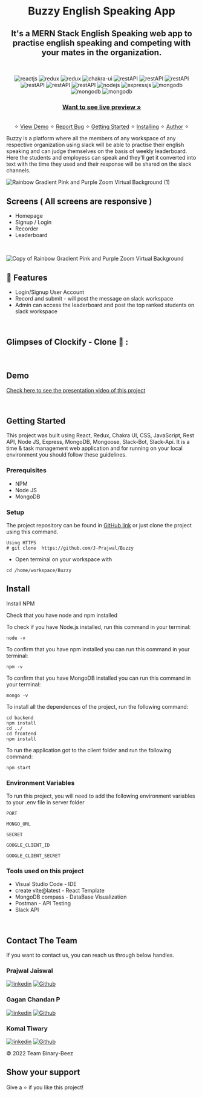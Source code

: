 <h1 align="center">Buzzy English Speaking App</h1> 

<h2 align="center">It's a MERN Stack English Speaking web app to practise english speaking and competing with your mates in the organization.</h2>

<br />
<p align="center">
    <img src="https://img.shields.io/badge/React-20232A?style=for-the-badge&logo=react&logoColor=61DAFB" alt="reactjs" />
    <img src="https://img.shields.io/badge/Redux-593D88?style=for-the-badge&logo=redux&logoColor=white" alt="redux" />
    <img src="https://img.shields.io/badge/React_Router-CA4245?style=for-the-badge&logo=react-router&logoColor=white" alt="redux" />
    <img src="https://img.shields.io/badge/Chakra%20UI-3bc7bd?style=for-the-badge&logo=chakraui&logoColor=white" alt="chakra-ui"/>
    <img src="https://img.shields.io/badge/Rest_API-02303A?style=for-the-badge&logo=react-router&logoColor=white" alt="restAPI"/>
    <img src="https://img.shields.io/badge/npm-CB3837?style=for-the-badge&logo=npm&logoColor=white" alt="restAPI"/>
    <img src="https://img.shields.io/badge/Postman-FF6C37?style=for-the-badge&logo=Postman&logoColor=white" alt="restAPI"/>
    <img src="https://img.shields.io/badge/Vite-B73BFE?style=for-the-badge&logo=vite&logoColor=FFD62E" alt="restAPI"/>
    <img src="https://img.shields.io/badge/Heroku-430098?style=for-the-badge&logo=heroku&logoColor=white" alt="restAPI"/>
    <img src="https://img.shields.io/badge/Netlify-00C7B7?style=for-the-badge&logo=netlify&logoColor=white" alt="restAPI"/>
    <img src="https://img.shields.io/badge/Node.js-339933?style=for-the-badge&logo=nodedotjs&logoColor=white" alt="nodejs" />
    <img src="https://img.shields.io/badge/Express.js-000000?style=for-the-badge&logo=express&logoColor=white" alt="expressjs"/>
    <img src="https://img.shields.io/badge/MongoDB-4EA94B?style=for-the-badge&logo=mongodb&logoColor=white" alt="mongodb"/>
    <img src="https://img.shields.io/badge/Slack-4A154B?style=for-the-badge&logo=slack&logoColor=white" alt="mongodb"/>
    <img src="https://img.shields.io/badge/Glitch-2800ff?style=for-the-badge&logo=glitch&logoColor=white" alt="mongodb"/>
</p>

<h3 align="center"><a href="https://clockify-fixedthread.netlify.app/"><strong>Want to see live preview »</strong></a></h3>

<p align="center"> 
    <br />&#10023;
    <a href="#Demo">View Demo</a>   &#10023;  
    <a href="https://github.com/J-Prajwal/clockifyClone-fixedThread/issues">Report Bug</a>    &#10023;
    <a href="#Getting-Started">Getting Started</a> &#10023; <a href="#Install">Installing</a> &#10023;    
    <a href="#Contact">Author</a> &#10023;
  </p>
  
Buzzy is a platform where all the members of any workspace of any respective organization using slack will be able to practise their english speaking and can judge themselves on the basis of weekly leaderboard. Here the students and employess can speak and they'll get it converted into text with the time they used and their response will be shared on the slack channels.
  
 
![Rainbow Gradient Pink and Purple Zoom Virtual Background (1)](https://user-images.githubusercontent.com/98648448/188279269-8bde580c-2a65-4f10-96ed-870dec0c105d.jpg)

  ## Screens ( All screens are responsive )
   - Homepage
   - Signup / Login
   - Recorder
   - Leaderboard
   
   <br />

![Copy of Rainbow Gradient Pink and Purple Zoom Virtual Background](https://user-images.githubusercontent.com/98648448/187080274-65a8fbba-6649-4e9c-b091-b79bc22e2b43.jpg)

## 🚀 Features
- Login/Signup User Account
- Record and submit - will post the message on slack workspace
- Admin can access the leaderboard and post the top ranked students on slack workspace

<br />

## Glimpses of Clockify - Clone 🙈 :




<br />

## Demo

[Check here to see the presentation video of this project](https://drive.google.com/file/d/111_S_Hzt-2AxZULBNX6ytE61GRYTrnfd/view?usp=sharing)


<br/>

## Getting Started

This project was built using React, Redux, Chakra UI, CSS, JavaScript, Rest API, Node JS, Express, MongoDB, Mongoose, Slack-Bot, Slack-Api. It is a time & task management web application and for running on your local environment you should follow these guidelines.


### Prerequisites

- NPM 
- Node JS
- MongoDB

### Setup


The project repository can be found in [GitHub link](https://github.com/J-Prajwal/clockifyClone-fixedThread) or just clone the project using this command. 


```
Using HTTPS
# git clone  https://github.com/J-Prajwal/Buzzy
```

+ Open terminal on your workspace with

```
cd /home/workspace/Buzzy
```


## Install

Install NPM

Check that you have node and npm installed

To check if you have Node.js installed, run this command in your terminal:


```
node -v
```

To confirm that you have npm installed you can run this command in your terminal:


```
npm -v
```

To confirm that you have MongoDB installed you can run this command in your terminal:


```
mongo -v
```


To install all the dependences of the project, run the following command:


```
cd backend
npm install
cd ../
cd frontend
npm install
```


To run the application got to the client folder and run the following command:

```
npm start
```

### Environment Variables

To run this project, you will need to add the following environment variables to your .env file in server folder

`PORT`

`MONGO_URL`

`SECRET`

 `GOOGLE_CLIENT_ID`

`GOOGLE_CLIENT_SECRET`


### Tools used on this project

- Visual Studio Code - IDE
- create vite@latest - React Template 
- MongoDB compass - DataBase Visualization
- Postman - API Testing
- Slack API

<br/>



## Contact The Team

If you want to contact us, you can reach us through below handles.

<h3>Prajwal Jaiswal</h3>

[![linkedin](https://img.shields.io/badge/LinkedIn-0077B5?style=for-the-badge&logo=linkedin&logoColor=white)](https://www.linkedin.com/in/prajwal-jaiswal-3772aa215/)
[![Github](https://img.shields.io/badge/GitHub-100000?style=for-the-badge&logo=github&logoColor=white)](https://github.com/J-Prajwal)

<h3>Gagan Chandan P</h3>

[![linkedin](https://img.shields.io/badge/LinkedIn-0077B5?style=for-the-badge&logo=linkedin&logoColor=white)](https://www.linkedin.com/in/gagan-chandan-p%F0%9F%95%B7-3b4590231/)
[![Github](https://img.shields.io/badge/GitHub-100000?style=for-the-badge&logo=github&logoColor=white)](https://github.com/GaganChandan2003)

<h3>Komal Tiwary</h3>

[![linkedin](https://img.shields.io/badge/LinkedIn-0077B5?style=for-the-badge&logo=linkedin&logoColor=white)](https://www.linkedin.com/in/komal-tiwari-/)
[![Github](https://img.shields.io/badge/GitHub-100000?style=for-the-badge&logo=github&logoColor=white)](https://github.com/komal-tiwari-dev)

© 2022 Team Binary-Beez



## Show your support

Give a ⭐️ if you like this project!
